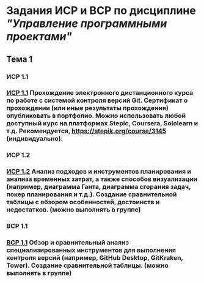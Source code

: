 # __Задания ИСР и ВСР по дисциплине *"Управление программными проектами"*__

## Тема 1

### ИСР 1.1

### [ИСР 1.1](https://github.com/Igor-voy/IVT-all-sem/blob/main/3%20%D0%BA%D1%83%D1%80%D1%81/%D0%A3%D0%9F%D0%9F/%D0%A2%D0%B5%D0%BC%D0%B0%201/%D0%98%D0%A1%D0%A0_1.1_%D0%92%D0%BE%D0%B9%D1%82%D0%B5%D0%BD%D0%BA%D0%BE.jpg) Прохождение электронного дистанционного курса по работе с системой контроля версий Git. Сертификат о прохождении (или иные результаты прохождения) опубликовать в портфолио. Можно использовать любой доступный курс на платформах Stepic, Coursera, Sololearn и т.д. Рекомендуется, https://stepik.org/course/3145 (индивидуально).

### ИСР 1.2

### [ИСР 1.2](https://github.com/Igor-voy/IVT-all-sem/blob/main/3%20%D0%BA%D1%83%D1%80%D1%81/%D0%A3%D0%9F%D0%9F/%D0%A2%D0%B5%D0%BC%D0%B0%201/%D0%98%D0%A1%D0%A0_1.2_%D0%92%D0%BE%D0%B9%D1%82%D0%B5%D0%BD%D0%BA%D0%BE.pdf) Анализ подходов и инструментов планирования и анализа временных затрат, а также способов визуализации (например, диаграмма Ганта, диаграмма сгорания задач, покер планирования и т.д.). Создание сравнительной таблицы с обзором особенностей, достоинств и недостатков. (можно выполнять в группе)

### ВСР 1.1

### [ВСР 1.1](https://github.com/Igor-voy/IVT-all-sem/blob/main/3%20%D0%BA%D1%83%D1%80%D1%81/%D0%A3%D0%9F%D0%9F/%D0%A2%D0%B5%D0%BC%D0%B0%201/%D0%92%D0%A1%D0%A0_1.1_%D0%92%D0%BE%D0%B9%D1%82%D0%B5%D0%BD%D0%BA%D0%BE.pdf) Обзор и сравнительный анализ специализированных инструментов для выполнения контроля версий (например, GitHub Desktop, GitKraken, Tower). Создание сравнительной таблицы. (можно выполнять в группе)
